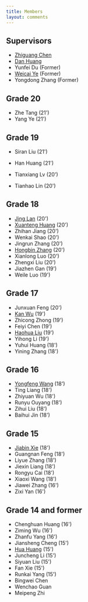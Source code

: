```yaml
---
title: Members
layout: comments
---
```


## Supervisors

- [Zhiguang Chen](http://sdcs.sysu.edu.cn/content/5357)
- [Dan Huang](http://sdcs.sysu.edu.cn/content/5266)
- Yunfei Du (Former)
- [Weicai Ye](https://www.researchgate.net/scientific-contributions/Weicai-Ye-2033993793) (Former)
- Yongdong Zhang (Former)

## Grade 20

- Zhe Tang (21')
- Yang Ye (21')

## Grade 19

- Siran Liu (21')
- Han Huang (21')

- Tianxiang Lv (20')
- Tianhao Lin (20')

## Grade 18

- [Jing Lan](https://lan-jing.github.io/) (20')
- [Xuanteng Huang](https://www.melon-hwang.tech) (20')
- Zhihan Jiang (20')
- Wenkai Shao (20')
- Jingrun Zhang (20')
- [Hongbin Zhang](https://www.zhang-hb.com) (20')
- Xianlong Luo (20')
- Zhengxi Liu (20')
- Jiazhen Gan (19')
- Weile Luo (19')

## Grade 17

- Junxuan Feng (20')
- [Kan Wu](https://wu-kan.cn) (19')
- Zhicong Zhong (19')
- Feiyi Chen (19')
- [Haohua Liu](https://howardlau.me) (19')
- Yihong Li (19')
- Yuhui Huang (18')
- Yining Zhang (18')

## Grade 16

- [Yongfeng Wang](https://www.yuque.com/wwyf/blog) (18')
- Ting Liang (18')
- Zhiyuan Wu (18')
- Runyu Ouyang (18')
- Zihui Liu (18')
- Baihui Jin (18')

## Grade 15

- [Jiabin Xie](https://xiejb6.github.io/) (18')
- Guangnan Feng (18')
- Liyue Zhang (18')
- Jiexin Liang (18')
- Rongyu Cai (18')
- Xiaoxi Wang (18')
- Jiawei Zhang (16')
- Zixi Yan (16')

## Grade 14 and former

- Chenghuan Huang (16')
- Ziming Wu (16')
- Zhanfu Yang (16')
- Jiansheng Cheng (15')
- [Hua Huang](https://huanghua1994.github.io/) (15')
- Juncheng Li (15')
- Siyuan Liu (15')
- Fan Xie (15')
- Runkai Yang (15')
- Bingwei Chen
- Wenchao Guan
- Meipeng Zhi
